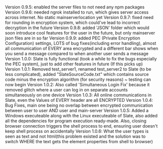 Version 0.9.5: enabled the server files to not need any npm packages
Version 0.9.6: needed ngrok installed to run, which gives server access across internet. No static mainserverlocation yet
Version 0.9.7: fixed need for rounding in encryption system, which could've lead to incorrect decryption in the future
Version 0.9.8: added 'JSON' folder which would soon introduce cool features for the user in the future, but only mainserver json files are in so far
Version 0.9.9: added PEC (Private Encryption Configuration) settings, LOTS of bug fixes(including error handling), almost all communication of EVERY area encrypted and a different bar shows when you send a message compared to when another user sends a message
Version 1.0.0: Slate is fully functional (took a while to fix the bugs especially the PEC system), just to add other features in future (If this picks up)
Version 1.0.1: Removed test_server1, renamed test_server2 to Slate (to be less complicated), added "SlateSourceCode.txt" which contains source code minus the encryption algorithm (for security reasons) ~ testing can now begin
Version 1.0.2: Also called 'Simultaneous Login Fix' because it removed glitch where a user can log in on separate accounts simultaneously on one device
Version 1.0.3: All online communications in Slate, even the Values of EVERY header are all ENCRYPTED
Version 1.0.4: Bug Fixes, main one being no overlap between encrypted communication between user to user AND user and main-server
Version 1.0.5: Added a Windows executeable along with the Linux executeable of Slate, also added all the dependencies for program execution ready-made. Also, closing browser connection triggers the shell process to end, ensuring user doesn't keep shell process on accidentally
Version 1.0.6: What the user types is seen as text and not html(this problem existed and the solution was to switch WHERE the text gets the element properties from shell to browser)
